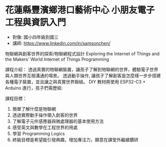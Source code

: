 # 花蓮縣豐濱鄉港口藝術中心 小朋友電子工程與資訊入門
* 對像: 國小四年級到國三
* 講師: https://www.linkedin.com/in/samsonchen/

物聯網與創客世界的探索/物聯網程式設計
Exploring the Internet of Things and the Makers' World
Internet of Things Programming

課程介紹：
透過真實的物聯網裝置，讓孩子了解到物聯網的世界，體驗電子世界與人類世界互相溝通的場景。
透過動手操作, 讓孩子了解創客是怎麼樣一步步搭建各種電子裝置，並且讓之與真實世界聯結。
DIY 教材將使用 ESP32-C3 + Arduino 進行，孩子們需歷經:

課程目標：
1. 簡單了解什麼是物聯網
2. 透過實際動手操作領入創客的世界
3. 了解電子元件感應器與微處理器的基本使用方法
4. 感受英文與數學在工程世界的用處
5. 學習 Programming Logics
6. 終級目標是希望能引發興趣，增加專注力，願意在課堂外繼續鑽研
